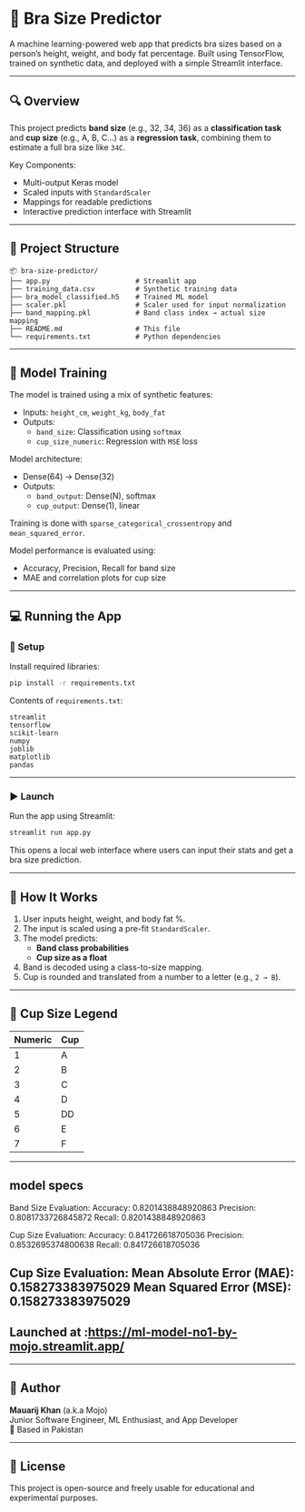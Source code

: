 
# 🧠 Bra Size Predictor

A machine learning-powered web app that predicts bra sizes based on a person’s height, weight, and body fat percentage. Built using TensorFlow, trained on synthetic data, and deployed with a simple Streamlit interface.

---

## 🔍 Overview

This project predicts **band size** (e.g., 32, 34, 36) as a **classification task** and **cup size** (e.g., A, B, C...) as a **regression task**, combining them to estimate a full bra size like `34C`.

Key Components:
- Multi-output Keras model
- Scaled inputs with `StandardScaler`
- Mappings for readable predictions
- Interactive prediction interface with Streamlit

---

## 📁 Project Structure

```
📦 bra-size-predictor/
├── app.py                     # Streamlit app
├── training_data.csv          # Synthetic training data
├── bra_model_classified.h5    # Trained ML model
├── scaler.pkl                 # Scaler used for input normalization
├── band_mapping.pkl           # Band class index → actual size mapping
├── README.md                  # This file
└── requirements.txt           # Python dependencies
```

---

## 🧪 Model Training

The model is trained using a mix of synthetic features:

- Inputs: `height_cm`, `weight_kg`, `body_fat`
- Outputs:
  - `band_size`: Classification using `softmax`
  - `cup_size_numeric`: Regression with `MSE` loss

Model architecture:
- Dense(64) → Dense(32)
- Outputs:
  - `band_output`: Dense(N), softmax
  - `cup_output`: Dense(1), linear

Training is done with `sparse_categorical_crossentropy` and `mean_squared_error`.

Model performance is evaluated using:
- Accuracy, Precision, Recall for band size
- MAE and correlation plots for cup size

---

## 💻 Running the App

### 🔧 Setup

Install required libraries:

```bash
pip install -r requirements.txt
```

Contents of `requirements.txt`:
```
streamlit
tensorflow
scikit-learn
numpy
joblib
matplotlib
pandas
```

---

### ▶️ Launch

Run the app using Streamlit:

```bash
streamlit run app.py
```

This opens a local web interface where users can input their stats and get a bra size prediction.

---

## 🧠 How It Works

1. User inputs height, weight, and body fat %.
2. The input is scaled using a pre-fit `StandardScaler`.
3. The model predicts:
   - **Band class probabilities**
   - **Cup size as a float**
4. Band is decoded using a class-to-size mapping.
5. Cup is rounded and translated from a number to a letter (e.g., `2 → B`).

---

## 🔡 Cup Size Legend

| Numeric | Cup |
|---------|-----|
| 1       | A   |
| 2       | B   |
| 3       | C   |
| 4       | D   |
| 5       | DD  |
| 6       | E   |
| 7       | F   |

---
## model specs
Band Size Evaluation:
Accuracy: 0.8201438848920863
Precision: 0.8081733726845872
Recall: 0.8201438848920863

Cup Size Evaluation:
Accuracy: 0.841726618705036
Precision: 0.8532695374800638
Recall: 0.841726618705036

Cup Size Evaluation:
Mean Absolute Error (MAE): 0.158273383975029
Mean Squared Error (MSE): 0.158273383975029
---
## Launched at :https://ml-model-no1-by-mojo.streamlit.app/
---
## 🧠 Author

**Mauarij Khan** (a.k.a Mojo)  
Junior Software Engineer, ML Enthusiast, and App Developer  
📍 Based in Pakistan  

---

## 📜 License

This project is open-source and freely usable for educational and experimental purposes.
